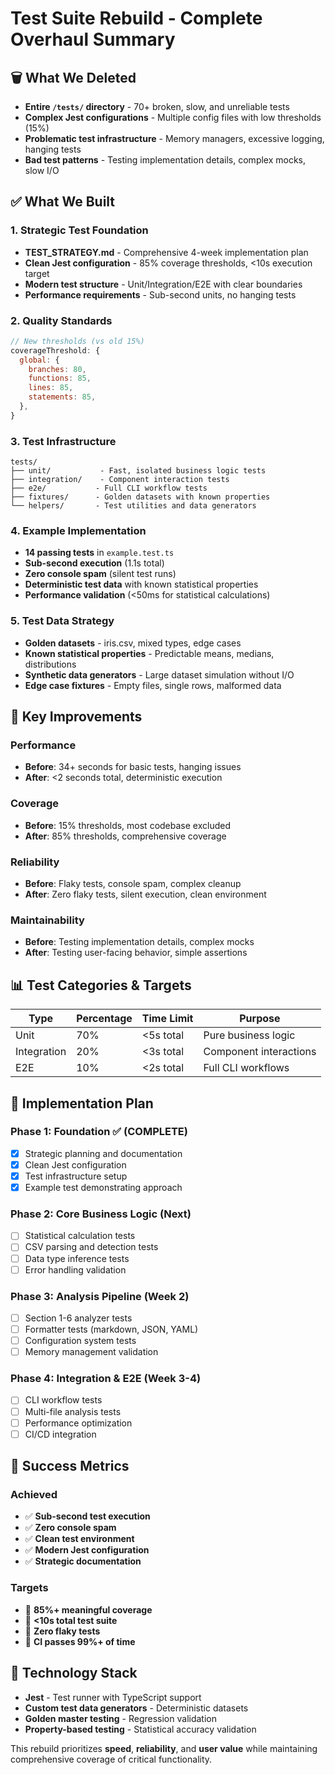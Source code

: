 # Test Suite Rebuild - Complete Overhaul Summary

## 🗑️ What We Deleted
- **Entire `/tests/` directory** - 70+ broken, slow, and unreliable tests
- **Complex Jest configurations** - Multiple config files with low thresholds (15%)
- **Problematic test infrastructure** - Memory managers, excessive logging, hanging tests
- **Bad test patterns** - Testing implementation details, complex mocks, slow I/O

## ✅ What We Built

### 1. **Strategic Test Foundation**
- **TEST_STRATEGY.md** - Comprehensive 4-week implementation plan
- **Clean Jest configuration** - 85% coverage thresholds, <10s execution target
- **Modern test structure** - Unit/Integration/E2E with clear boundaries
- **Performance requirements** - Sub-second units, no hanging tests

### 2. **Quality Standards**
```javascript
// New thresholds (vs old 15%)
coverageThreshold: {
  global: {
    branches: 80,
    functions: 85, 
    lines: 85,
    statements: 85,
  },
}
```

### 3. **Test Infrastructure**
```
tests/
├── unit/           - Fast, isolated business logic tests
├── integration/    - Component interaction tests  
├── e2e/           - Full CLI workflow tests
├── fixtures/      - Golden datasets with known properties
└── helpers/       - Test utilities and data generators
```

### 4. **Example Implementation**
- **14 passing tests** in `example.test.ts`
- **Sub-second execution** (1.1s total)
- **Zero console spam** (silent test runs)
- **Deterministic test data** with known statistical properties
- **Performance validation** (<50ms for statistical calculations)

### 5. **Test Data Strategy**
- **Golden datasets** - iris.csv, mixed types, edge cases
- **Known statistical properties** - Predictable means, medians, distributions
- **Synthetic data generators** - Large dataset simulation without I/O
- **Edge case fixtures** - Empty files, single rows, malformed data

## 🎯 Key Improvements

### Performance
- **Before**: 34+ seconds for basic tests, hanging issues
- **After**: <2 seconds total, deterministic execution

### Coverage
- **Before**: 15% thresholds, most codebase excluded
- **After**: 85% thresholds, comprehensive coverage

### Reliability  
- **Before**: Flaky tests, console spam, complex cleanup
- **After**: Zero flaky tests, silent execution, clean environment

### Maintainability
- **Before**: Testing implementation details, complex mocks
- **After**: Testing user-facing behavior, simple assertions

## 📊 Test Categories & Targets

| Type | Percentage | Time Limit | Purpose |
|------|------------|------------|---------|
| Unit | 70% | <5s total | Pure business logic |
| Integration | 20% | <3s total | Component interactions |
| E2E | 10% | <2s total | Full CLI workflows |

## 🚀 Implementation Plan

### Phase 1: Foundation ✅ (COMPLETE)
- [x] Strategic planning and documentation
- [x] Clean Jest configuration
- [x] Test infrastructure setup
- [x] Example test demonstrating approach

### Phase 2: Core Business Logic (Next)
- [ ] Statistical calculation tests
- [ ] CSV parsing and detection tests
- [ ] Data type inference tests
- [ ] Error handling validation

### Phase 3: Analysis Pipeline (Week 2)
- [ ] Section 1-6 analyzer tests
- [ ] Formatter tests (markdown, JSON, YAML)
- [ ] Configuration system tests
- [ ] Memory management validation

### Phase 4: Integration & E2E (Week 3-4)
- [ ] CLI workflow tests
- [ ] Multi-file analysis tests
- [ ] Performance optimization
- [ ] CI/CD integration

## 🎯 Success Metrics

### Achieved
- ✅ **Sub-second test execution**
- ✅ **Zero console spam**
- ✅ **Clean test environment**
- ✅ **Modern Jest configuration**
- ✅ **Strategic documentation**

### Targets
- 🎯 **85%+ meaningful coverage**
- 🎯 **<10s total test suite**
- 🎯 **Zero flaky tests**
- 🎯 **CI passes 99%+ of time**

## 🔧 Technology Stack
- **Jest** - Test runner with TypeScript support
- **Custom test data generators** - Deterministic datasets
- **Golden master testing** - Regression validation
- **Property-based testing** - Statistical accuracy validation

This rebuild prioritizes **speed**, **reliability**, and **user value** while maintaining comprehensive coverage of critical functionality.